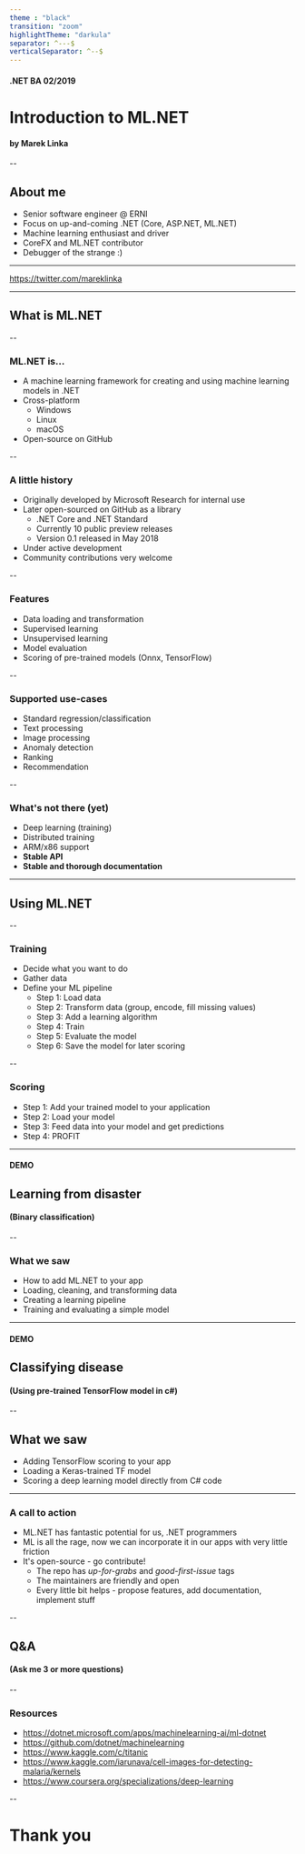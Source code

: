 ```yaml
---
theme : "black"
transition: "zoom"
highlightTheme: "darkula"
separator: ^---$
verticalSeparator: ^--$
---
```


#### .NET BA 02/2019

# Introduction to ML.NET

#### by Marek Linka

--

## About me

* Senior software engineer @ ERNI
* Focus on up-and-coming .NET (Core, ASP.NET, ML.NET)
* Machine learning enthusiast and driver
* CoreFX and ML.NET contributor
* Debugger of the strange :)

----

https://twitter.com/mareklinka

---

## What is ML.NET

--

### ML.NET is...

* A machine learning framework for creating and using machine learning models in .NET
* Cross-platform
    * Windows
    * Linux
    * macOS
* Open-source on GitHub

--

### A little history

* Originally developed by Microsoft Research for internal use
* Later open-sourced on GitHub as a library
    * .NET Core and .NET Standard
    * Currently 10 public preview releases
    * Version 0.1 released in May 2018
* Under active development
* Community contributions very welcome

--

### Features

* Data loading and transformation
* Supervised learning
* Unsupervised learning
* Model evaluation
* Scoring of pre-trained models (Onnx, TensorFlow)

--

### Supported use-cases

* Standard regression/classification
* Text processing
* Image processing
* Anomaly detection
* Ranking
* Recommendation

--

### What's not there (yet)

* Deep learning (training)
* Distributed training
* ARM/x86 support
* __Stable API__
* __Stable and thorough documentation__

---

## Using ML.NET

--

### Training

* Decide what you want to do
* Gather data
* Define your ML pipeline
    * Step 1: Load data
    * Step 2: Transform data (group, encode, fill missing values)
    * Step 3: Add a learning algorithm
    * Step 4: Train
    * Step 5: Evaluate the model
    * Step 6: Save the model for later scoring

--

### Scoring

* Step 1: Add your trained model to your application
* Step 2: Load your model
* Step 3: Feed data into your model and get predictions
* Step 4: PROFIT

---

#### DEMO
## Learning from disaster
#### (Binary classification)

--

### What we saw

* How to add ML.NET to your app
* Loading, cleaning, and transforming data
* Creating a learning pipeline
* Training and evaluating a simple model

---

#### DEMO
## Classifying disease
#### (Using pre-trained TensorFlow model in c#)

--

## What we saw

* Adding TensorFlow scoring to your app
* Loading a Keras-trained TF model
* Scoring a deep learning model directly from C# code

---

### A call to action

* ML.NET has fantastic potential for us, .NET programmers
* ML is all the rage, now we can incorporate it in our apps with very little friction
* It's open-source - go contribute!
    * The repo has _up-for-grabs_ and _good-first-issue_ tags
    * The maintainers are friendly and open
    * Every little bit helps - propose features, add documentation, implement stuff

--

## Q&A
#### (Ask me 3 or more questions)

--

### Resources

* https://dotnet.microsoft.com/apps/machinelearning-ai/ml-dotnet
* https://github.com/dotnet/machinelearning
* https://www.kaggle.com/c/titanic
* https://www.kaggle.com/iarunava/cell-images-for-detecting-malaria/kernels
* https://www.coursera.org/specializations/deep-learning

--

# Thank you